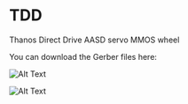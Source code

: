 # TDD
Thanos Direct Drive AASD servo MMOS wheel

You can download the Gerber files here:



![Alt Text](https://github.com/tronicgr/TDD/blob/master/AASDSTM32FFBv1_1_TOP_small.jpg)

![Alt Text](https://github.com/tronicgr/TDD/blob/master/AASDSTM32FFBv1_1_BOTTOM_small.jpg)

